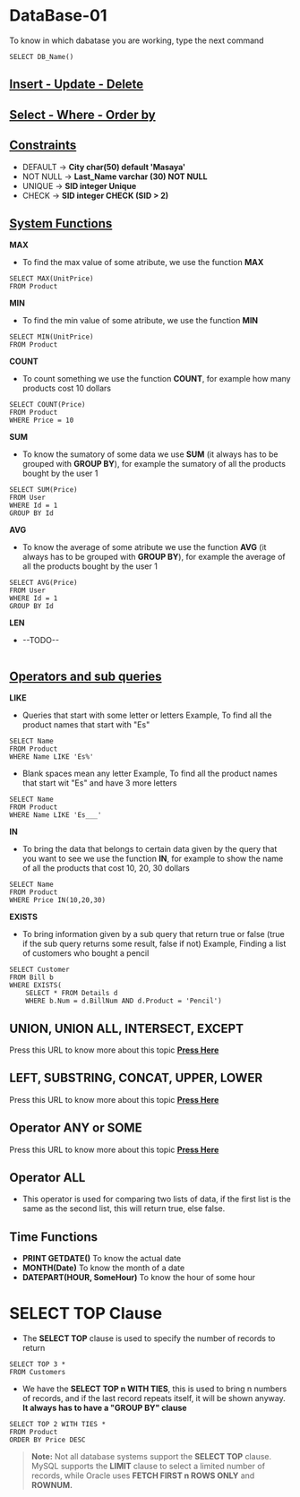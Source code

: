 # DataBase-01
To know in which dabatase you are working, type the next command
```
SELECT DB_Name()
```

## [Insert - Update - Delete](https://github.com/ReyEduardo836/DataBase-01/blob/main/SQLQuery5.1%20-%20Gesti%C3%B3n%20de%20Registros%20(Insert-Update-Delete).sql)

## [Select - Where - Order by](https://github.com/ReyEduardo836/DataBase-01/blob/main/SQLQuery5.2%20-%20Consulta%20de%20Datos%20%20SQL%20(Select%20%E2%80%93Where%20%E2%80%93%20Order%20by).sql)

## [Constraints](https://github.com/ReyEduardo836/DataBase-01/blob/main/SQLQuery4%20-%20Constraints.sql)

* DEFAULT -> **City char(50) default 'Masaya'**
* NOT NULL -> **Last_Name varchar (30) NOT NULL**
* UNIQUE -> **SID integer Unique**
* CHECK -> **SID integer CHECK (SID > 2)**

## [System Functions](https://github.com/ReyEduardo836/DataBase-01/blob/main/SQLQuery5.3%20-%20Consultas%20y%20Funciones%20agregadas%20del%20Sistema.sql)

**MAX**
* To find the max value of some atribute, we use the function **MAX**
```
SELECT MAX(UnitPrice)
FROM Product
```

**MIN**
* To find the min value of some atribute, we use the function **MIN**
```
SELECT MIN(UnitPrice)
FROM Product
```

**COUNT**
* To count something we use the function **COUNT**, for example how many products cost 10 dollars
```
SELECT COUNT(Price)
FROM Product
WHERE Price = 10
```

**SUM**
* To know the sumatory of some data we use **SUM** (it always has to be grouped with **GROUP BY**), for example the sumatory of all the products bought by the user 1
```
SELECT SUM(Price)
FROM User
WHERE Id = 1
GROUP BY Id
```

**AVG**
* To know the average of some atribute we use the function **AVG** (it always has to be grouped with **GROUP BY**), for example the average of all the products bought by the user 1
```
SELECT AVG(Price)
FROM User
WHERE Id = 1
GROUP BY Id
```

**LEN**
* --TODO--
```
```


## [Operators and sub queries](https://github.com/ReyEduardo836/DataBase-01/blob/main/SQLQuery5.4%20-%20Sub%20Consultas.sql)

**LIKE**
* Queries that start with some letter or letters
Example, To find all the product names that start with "Es"
```
SELECT Name
FROM Product
WHERE Name LIKE 'Es%'
```
* Blank spaces mean any letter 
Example, To find all the product names that start wit "Es" and have 3 more letters
```
SELECT Name
FROM Product
WHERE Name LIKE 'Es___'
```

**IN**
* To bring the data that belongs to certain data given by the query that you want to see we use the function **IN**, for example to show the name of all the products that cost 10, 20, 30 dollars 
```
SELECT Name
FROM Product
WHERE Price IN(10,20,30)
```

**EXISTS**
* To bring information given by a sub query that return true or false (true if the sub query returns some result, false if not)
Example, Finding a list of customers who bought a pencil
```
SELECT Customer
FROM Bill b
WHERE EXISTS(
	SELECT * FROM Details d
	WHERE b.Num = d.BillNum AND d.Product = 'Pencil')
```

## UNION, UNION ALL, INTERSECT, EXCEPT

Press this URL to know more about this topic [**Press Here**](https://www.sqlshack.com/es/revision-ejemplos-y-uso-de-sql-union/)

## LEFT, SUBSTRING, CONCAT, UPPER, LOWER
Press this URL to know more about this topic [**Press Here**](http://www.edu4java.com/es/sql/sql9.html)

## Operator ANY or SOME
Press this URL to know more about this topic [**Press Here**](http://dbadixit.com/operador-any-o-some/#:~:text=El%20operador%20ANY%20(%20o%20SOME,la%20lista%20de%20valores%20proporcionada.&text=La%20lista%20de%20valores%20debe,pero%20de%20una%20sola%20columna.))

## Operator ALL
* This operator is used for comparing two lists of data, if the first list is the same as the second list, this will return true, else false.

## Time Functions
* **PRINT GETDATE()** To know the actual date
* **MONTH(Date)** To know the month of a date
* **DATEPART(HOUR, SomeHour)** To know the hour of some hour

# SELECT TOP Clause
* The **SELECT TOP** clause is used to specify the number of records to return
```
SELECT TOP 3 * 
FROM Customers
```

* We have the **SELECT TOP n WITH TIES**, this is used to bring n numbers of records, and if the last record repeats itself, it will be shown anyway.
**It always has to have a "GROUP BY" clause**
```
SELECT TOP 2 WITH TIES *
FROM Product
ORDER BY Price DESC
```
>**Note:** Not all database systems support the **SELECT TOP** clause. MySQL supports the **LIMIT** clause to select a limited number of records, while Oracle uses **FETCH FIRST n ROWS ONLY** and **ROWNUM.**